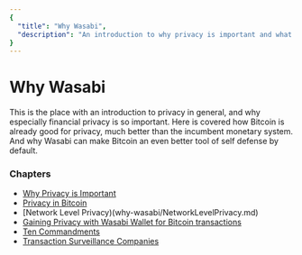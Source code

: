 ```yaml
---
{
  "title": "Why Wasabi",
  "description": "An introduction to why privacy is important and what problems Wasabi solves. This is the Wasabi documentation, an archive of knowledge about the open-source, non-custodial and privacy-focused Bitcoin wallet for desktop."
}
---
```


# Why Wasabi

This is the place with an introduction to privacy in general, and why especially financial privacy is so important.
Here is covered how Bitcoin is already good for privacy, much better than the incumbent monetary system.
And why Wasabi can make Bitcoin an even better tool of self defense by default.

### Chapters

- [Why Privacy is Important](/why-wasabi/WhyPrivacyImportant.md)
- [Privacy in Bitcoin](/why-wasabi/BitcoinPrivacy.md)
- [Network Level Privacy)(why-wasabi/NetworkLevelPrivacy.md)
- [Gaining Privacy with Wasabi Wallet for Bitcoin transactions](/why-wasabi/GainingPrivacyWasabi.md)
- [Ten Commandments](/why-wasabi/10Commandments.md)
- [Transaction Surveillance Companies](/why-wasabi/TransactionSurveillanceCompanies.md)
